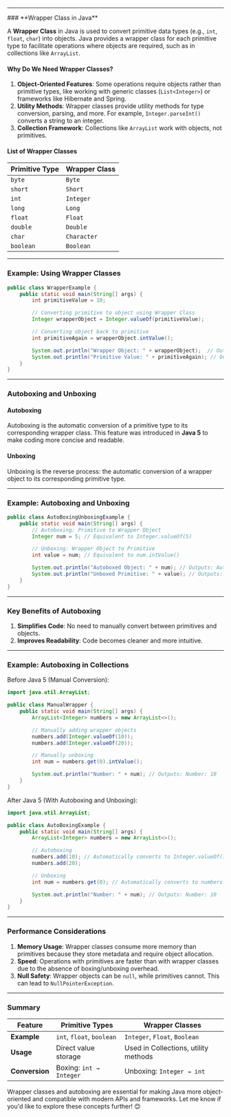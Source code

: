 
<hr>
### **Wrapper Class in Java**

A **Wrapper Class** in Java is used to convert primitive data types (e.g., `int`, `float`, `char`) into objects. Java provides a wrapper class for each primitive type to facilitate operations where objects are required, such as in collections like `ArrayList`.

#### **Why Do We Need Wrapper Classes?**

1. **Object-Oriented Features**: Some operations require objects rather than primitive types, like working with generic classes (`List<Integer>`) or frameworks like Hibernate and Spring.
2. **Utility Methods**: Wrapper classes provide utility methods for type conversion, parsing, and more. For example, `Integer.parseInt()` converts a string to an integer.
3. **Collection Framework**: Collections like `ArrayList` work with objects, not primitives.

#### **List of Wrapper Classes**

|Primitive Type|Wrapper Class|
|---|---|
|`byte`|`Byte`|
|`short`|`Short`|
|`int`|`Integer`|
|`long`|`Long`|
|`float`|`Float`|
|`double`|`Double`|
|`char`|`Character`|
|`boolean`|`Boolean`|

---

### **Example: Using Wrapper Classes**

```java
public class WrapperExample {
    public static void main(String[] args) {
        int primitiveValue = 10;

        // Converting primitive to object using Wrapper Class
        Integer wrapperObject = Integer.valueOf(primitiveValue);

        // Converting object back to primitive
        int primitiveAgain = wrapperObject.intValue();

        System.out.println("Wrapper Object: " + wrapperObject);  // Outputs: Wrapper Object: 10
        System.out.println("Primitive Value: " + primitiveAgain); // Outputs: Primitive Value: 10
    }
}
```

---

### **Autoboxing and Unboxing**

#### **Autoboxing**

Autoboxing is the automatic conversion of a primitive type to its corresponding wrapper class. This feature was introduced in **Java 5** to make coding more concise and readable.

#### **Unboxing**

Unboxing is the reverse process: the automatic conversion of a wrapper object to its corresponding primitive type.

---

### **Example: Autoboxing and Unboxing**

```java
public class AutoBoxingUnboxingExample {
    public static void main(String[] args) {
        // Autoboxing: Primitive to Wrapper Object
        Integer num = 5; // Equivalent to Integer.valueOf(5)

        // Unboxing: Wrapper Object to Primitive
        int value = num; // Equivalent to num.intValue()

        System.out.println("Autoboxed Object: " + num); // Outputs: Autoboxed Object: 5
        System.out.println("Unboxed Primitive: " + value); // Outputs: Unboxed Primitive: 5
    }
}
```

---

### **Key Benefits of Autoboxing**

1. **Simplifies Code**: No need to manually convert between primitives and objects.
2. **Improves Readability**: Code becomes cleaner and more intuitive.

---

### **Example: Autoboxing in Collections**

Before Java 5 (Manual Conversion):

```java
import java.util.ArrayList;

public class ManualWrapper {
    public static void main(String[] args) {
        ArrayList<Integer> numbers = new ArrayList<>();

        // Manually adding wrapper objects
        numbers.add(Integer.valueOf(10));
        numbers.add(Integer.valueOf(20));

        // Manually unboxing
        int num = numbers.get(0).intValue();

        System.out.println("Number: " + num); // Outputs: Number: 10
    }
}
```

After Java 5 (With Autoboxing and Unboxing):

```java
import java.util.ArrayList;

public class AutoBoxingExample {
    public static void main(String[] args) {
        ArrayList<Integer> numbers = new ArrayList<>();

        // Autoboxing
        numbers.add(10); // Automatically converts to Integer.valueOf(10)
        numbers.add(20);

        // Unboxing
        int num = numbers.get(0); // Automatically converts to numbers.get(0).intValue()

        System.out.println("Number: " + num); // Outputs: Number: 10
    }
}
```

---

### **Performance Considerations**

1. **Memory Usage**: Wrapper classes consume more memory than primitives because they store metadata and require object allocation.
2. **Speed**: Operations with primitives are faster than with wrapper classes due to the absence of boxing/unboxing overhead.
3. **Null Safety**: Wrapper objects can be `null`, while primitives cannot. This can lead to `NullPointerException`.

---

### **Summary**

|Feature|Primitive Types|Wrapper Classes|
|---|---|---|
|**Example**|`int`, `float`, `boolean`|`Integer`, `Float`, `Boolean`|
|**Usage**|Direct value storage|Used in Collections, utility methods|
|**Conversion**|Boxing: `int → Integer`|Unboxing: `Integer → int`|

Wrapper classes and autoboxing are essential for making Java more object-oriented and compatible with modern APIs and frameworks. Let me know if you'd like to explore these concepts further! 😊
